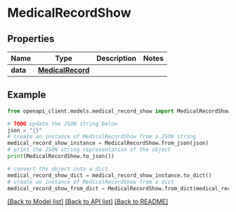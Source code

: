 # MedicalRecordShow


## Properties

Name | Type | Description | Notes
------------ | ------------- | ------------- | -------------
**data** | [**MedicalRecord**](MedicalRecord.md) |  | 

## Example

```python
from openapi_client.models.medical_record_show import MedicalRecordShow

# TODO update the JSON string below
json = "{}"
# create an instance of MedicalRecordShow from a JSON string
medical_record_show_instance = MedicalRecordShow.from_json(json)
# print the JSON string representation of the object
print(MedicalRecordShow.to_json())

# convert the object into a dict
medical_record_show_dict = medical_record_show_instance.to_dict()
# create an instance of MedicalRecordShow from a dict
medical_record_show_from_dict = MedicalRecordShow.from_dict(medical_record_show_dict)
```
[[Back to Model list]](../README.md#documentation-for-models) [[Back to API list]](../README.md#documentation-for-api-endpoints) [[Back to README]](../README.md)


